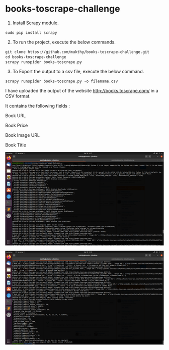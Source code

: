 # books-toscrape-challenge

1. Install Scrapy module.

```
sudo pip install scrapy
```

2. To run the project, execute the below commands.

```
git clone https://github.com/mukthy/books-toscrape-challenge.git
cd books-toscrape-challenge
scrapy runspider books-toscrape.py
```

3. To Export the output to a csv file, execute the below command.

```
scrapy runspider books-toscrape.py -o filename.csv
```

I have uploaded the output of the website http://books.toscrape.com/ in a CSV format.

It contains the following fields : 

Book URL

Book Price

Book Image URL

Book Title

![alt text](https://github.com/mukthy/books-toscrape-challenge/blob/master/start.png)

![alt text](https://github.com/mukthy/books-toscrape-challenge/blob/master/end.png)